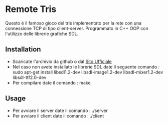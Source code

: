 # Remote Tris

Questo è il famoso gioco del tris implementato per la rete con una connessione TCP di tipo client-server.
Programmato in C++ OOP con l'utilizzo delle librerie grafiche SDL.

## Installation

 * Scaricate l'archivio da github o dal [Sito Ufficiale](http://ideneal.altervista.org/)
 * Nel caso non avete installato le librerie SDL date il seguente comando : sudo apt-get install libsdl1.2-dev libsdl-image1.2-dev libsdl-mixer1.2-dev libsdl-ttf2.0-dev
 * Per compilare date il comando : make

## Usage

 * Per avviare il server date il comando : ./server <port>
 * Per avviare il client date il comando : ./client <address> <port>
